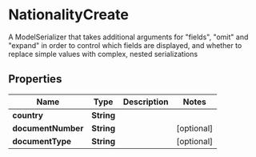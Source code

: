 

# NationalityCreate

A ModelSerializer that takes additional arguments for \"fields\", \"omit\" and \"expand\" in order to control which fields are displayed, and whether to replace simple values with complex, nested serializations

## Properties

Name | Type | Description | Notes
------------ | ------------- | ------------- | -------------
**country** | **String** |  | 
**documentNumber** | **String** |  |  [optional]
**documentType** | **String** |  |  [optional]



